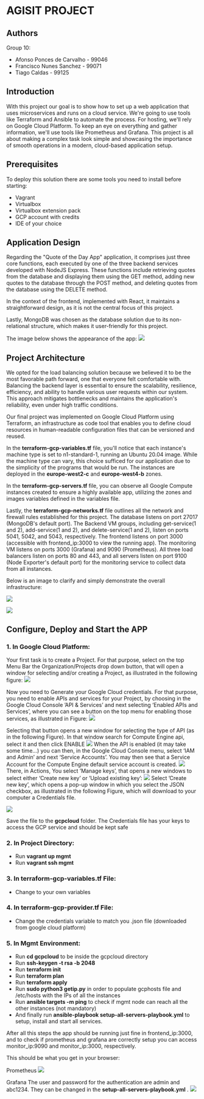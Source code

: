 # AGISIT PROJECT

## Authors
Group 10:
- Afonso Ponces de Carvalho - 99046
- Francisco Nunes Sanchez - 99071
- Tiago Caldas - 99125

## Introduction
With this project our goal is to show how to set up a web application that uses microservices and runs on a cloud service. We're going to use tools like Terraform and Ansible to automate the process. For hosting, we'll rely on Google Cloud Platform. To keep an eye on everything and gather information, we'll use tools like Prometheus and Grafana. This project is all about making a complex task look simple and showcasing the importance of smooth operations in a modern, cloud-based application setup.

## Prerequisites
To deploy this solution there are some tools you need to install before starting:

- Vagrant
- Virtualbox
- Virtualbox extension pack
- GCP account with credits
- IDE of your choice

## Application Design
Regarding the "Quote of the Day App" application, it comprises just three core functions, each executed by one of the three backend services developed with NodeJS Express. These functions include retrieving quotes from the database and displaying them using the GET method, adding new quotes to the database through the POST method, and deleting quotes from the database using the DELETE method. 

In the context of the frontend, implemented with React, it maintains a straightforward design, as it is not the central focus of this project. 

Lastly, MongoDB was chosen as the database solution due to its non-relational structure, which makes it user-friendly for this project.

The image below shows the appearance of the app:
![](https://cdn.discordapp.com/attachments/1103041627200696431/1165311449992798288/image.png?ex=654663dc&is=6533eedc&hm=3fd794cf6db723bcf33b3e7e327e6eaf5ecef2e14721178ee5f23f1fc230ed2d&)


## Project Architecture
We opted for the load balancing solution because we believed it to be the most favorable path forward, one that everyone felt comfortable with. Balancing the backend layer is essential to ensure the scalability, resilience, efficiency, and ability to handle various user requests within our system. This approach mitigates bottlenecks and maintains the application's reliability, even under high traffic conditions.

Our final project was implemented on Google Cloud Platform using Terraform, an infrastructure as code tool that enables you to define cloud resources in human-readable configuration files that can be versioned and reused.

In the **terraform-gcp-variables.tf** file, you'll notice that each instance's machine type is set to n1-standard-1, running an Ubuntu 20.04 image. While the machine type can vary, this choice sufficed for our application due to the simplicity of the programs that would be run. The instances are deployed in the **europe-west2-c** and **europe-west4-b** zones.

In the **terraform-gcp-servers.tf** file, you can observe all Google Compute instances created to ensure a highly available app, utilizing the zones and images variables defined in the variables file.

Lastly, the **terraform-gcp-networks.tf** file outlines all the network and firewall rules established for this project. The database listens on port 27017 (MongoDB's default port). The Backend VM groups, including get-service(1 and 2), add-service(1 and 2), and delete-service(1 and 2), listen on ports 5041, 5042, and 5043, respectively. The frontend listens on port 3000 (accessible with frontend_ip:3000 to view the running app). The monitoring VM listens on ports 3000 (Grafana) and 9090 (Prometheus). All three load balancers listen on ports 80 and 443, and all servers listen on port 9100 (Node Exporter's default port) for the monitoring service to collect data from all instances.

Below is an image to clarify and simply demonstrate the overall infrastructure:

![](https://cdn.discordapp.com/attachments/1103041627200696431/1165277803265147000/Captura_de_ecra_2023-10-21_141438.png?ex=65464486&is=6533cf86&hm=d47f3ea64a1a816e44d45d87816bd4472cacd03fdb92ff9b4b94f0bfb1eb8255&)

![](https://cdn.discordapp.com/attachments/1103041627200696431/1165305611886542848/image.png?ex=65465e6c&is=6533e96c&hm=c28f1f8f7de4a1ece59c24c9d6f8774a20c2be5aad59ffcc33bb11015849ca65&)

## Configure, Deploy and Start the APP
### 1. In Google Cloud Platform: 

Your first task is to create a Project. For that purpose, select on the top Menu Bar the Organization/Projects drop down button, that will open a window for selecting and/or creating a Project, as illustrated in the following figure:
![](https://cdn.discordapp.com/attachments/1103041627200696431/1165306707187081307/img5.png?ex=65465f71&is=6533ea71&hm=b6c730fc66b34d6accb7273c2e91b46b79c24ce5b6d17d179276ee7e7e23988c&)

Now you need to Generate your Google Cloud credentials. For that purpose, you need to enable APIs and services for your Project, by choosing in the Google Cloud Console ’API & Services’ and next selecting ‘Enabled APIs and Services’, where you can see a button on the top menu for enabling those services, as illustrated in Figure:
![](https://cdn.discordapp.com/attachments/1103041627200696431/1165308072009412649/img7.png?ex=654660b6&is=6533ebb6&hm=6965d4b0100641a1b30c523b749ff821328f4ea63c66da40d4d9f23e9c5feb71&)

Selecting that button opens a new window for selecting the type of API (as in the following Figure). In that window search for Compute Engine api, select it and then click ENABLE
![](https://cdn.discordapp.com/attachments/1103041627200696431/1165308213940453477/img8.png?ex=654660d8&is=6533ebd8&hm=f512af7951d8d827b29b4de81bd7345a52385703d67ac0bf1de68997b4045bc5&)
When the API is enabled (it may take some time...) you can then, in the Google Cloud Console menu, select ‘IAM and Admin’ and next ‘Service Accounts’. You may then see that a Service Account for the Compute Engine default service account is created.
![](https://cdn.discordapp.com/attachments/1103041627200696431/1165308428600737882/img9.png?ex=6546610b&is=6533ec0b&hm=91fc07975613353f95d4e89198560ce621db3e3d8b96e8970da4afed59d2d3f2&)
There, in Actions, You select ’Manage keys’, that opens a new windows to select either ‘Create new key’ or ’Upload existing key’:
![](https://cdn.discordapp.com/attachments/1103041627200696431/1165308591998259280/img10.png?ex=65466132&is=6533ec32&hm=bc77c613c7a6957cacb2c85128b4a9c886c400cced7c9b5d37f48435621a2c6d&)
Select ’Create new key’, which opens a pop-up window in which you select the JSON checkbox, as illustrated in the following Figure, which will download to your computer a Credentials file.

![](https://cdn.discordapp.com/attachments/1103041627200696431/1165308813671419925/img11.png?ex=65466167&is=6533ec67&hm=56e3c8e3d632c3ba434d9cec48afcfcb61475173d44e0492b161484ea7b74877&)

Save the file to the **gcpcloud** folder. The Credentials file has your keys to access the GCP service and should be kept safe

### 2. In Project Directory:
- Run **vagrant up mgmt**
- Run **vagrant ssh mgmt**

### 3. In terraform-gcp-variables.tf File:
- Change to your own variables

### 4. In terraform-gcp-provider.tf File:
- Change the credentials variable to match you .json file (downloaded from google cloud platform)

### 5. In Mgmt Environment:
- Run **cd gcpcloud** to be inside the gcpcloud directory
- Run **ssh-keygen -t rsa -b 2048**
- Run **terraform init**
- Run **terraform plan**
- Run **terraform apply**
- Run **sudo python3 getip.py** in order to populate gcphosts file and /etc/hosts with the IPs of all the instances
- Run **ansible targets -m ping** to check if mgmt node can reach all the other instances (not mandatory)
- And finally run **ansible-playbook setup-all-servers-playbook.yml** to setup, install and start all services. 

After all this steps the app should be running just fine in frontend_ip:3000, and to check if prometheus and grafana are correctly setup you can access monitor_ip:9090 and monitor_ip:3000, respectively. 

This should be what you get in your browser:

Prometheus
![](https://cdn.discordapp.com/attachments/1103041627200696431/1165310975788986419/image.png?ex=6546636b&is=6533ee6b&hm=ad587ef0e337e81637e587a54bde4a381c1a5efbd4553e67eb830e09d12a3f45&)

Grafana
The user and password for the authentication are admin and abc1234. They can be changed in the **setup-all-servers-playbook.yml** .
![](https://cdn.discordapp.com/attachments/1103041627200696431/1165311758936854578/image.png?ex=65466425&is=6533ef25&hm=6f9aeff340bea5aacbf5fec4f143ab89335633ba8d96b99d80a764fc84e1baeb&)




